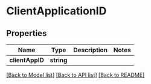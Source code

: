 # ClientApplicationID

## Properties
Name | Type | Description | Notes
------------ | ------------- | ------------- | -------------
**clientAppID** | **string** |  | 

[[Back to Model list]](../README.md#documentation-for-models) [[Back to API list]](../README.md#documentation-for-api-endpoints) [[Back to README]](../README.md)


